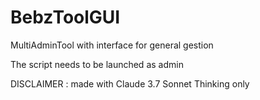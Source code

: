 # BebzToolGUI
MultiAdminTool with interface for general gestion

The script needs to be launched as admin





DISCLAIMER : made with Claude 3.7 Sonnet Thinking only